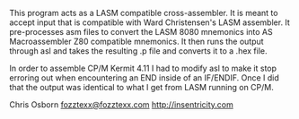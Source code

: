 This program acts as a LASM compatible cross-assembler. It is meant to
accept input that is compatible with Ward Christensen's LASM
assembler. It pre-processes asm files to convert the LASM 8080
mnemonics into AS Macroassembler Z80 compatible mnemonics. It then
runs the output through asl and takes the resulting .p file and
converts it to a .hex file.

In order to assemble CP/M Kermit 4.11 I had to modify asl to make it
stop erroring out when encountering an END inside of an IF/ENDIF. Once
I did that the output was identical to what I get from LASM running on
CP/M.

Chris Osborn <fozztexx@fozztexx.com>
http://insentricity.com
